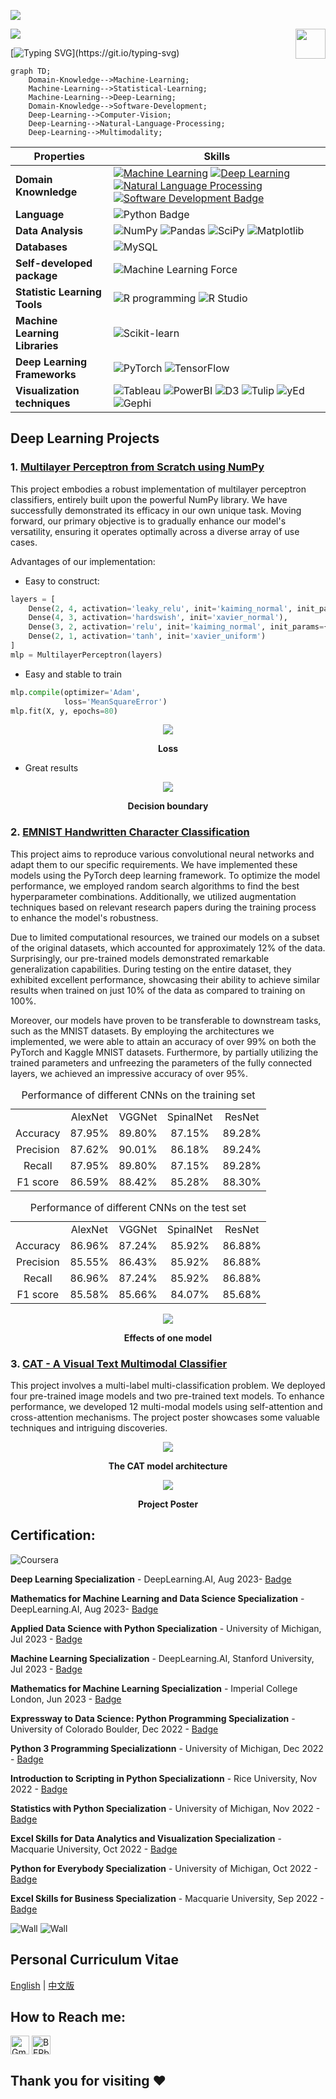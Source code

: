 ![](assets/Bottom_up.svg)

![](assets/header.png)
<a href="https://www.python.org/"><img src="https://upload.wikimedia.org/wikipedia/commons/c/c3/Python-logo-notext.svg" align="right" height="48" width="48" ></a>

[![Typing SVG](https://readme-typing-svg.herokuapp.com?color=%2336BCF7&center=true&vCenter=true&width=600&lines=👋++Hi~,+I+am+Jiarui+Xu~;+Welcome+to+my+profile!;Master's+degree+of+Data+Science.;Machine+learning+specialization.+;Python+programming+enthusiast.+;Patience+and+persistence.)](https://git.io/typing-svg)

```mermaid
graph TD;
    Domain-Knowledge-->Machine-Learning;
    Machine-Learning-->Statistical-Learning;
    Machine-Learning-->Deep-Learning;
    Domain-Knowledge-->Software-Development;
    Deep-Learning-->Computer-Vision;
    Deep-Learning-->Natural-Language-Processing;
    Deep-Learning-->Multimodality;
   ```

| Properties                                        | Skills|
|-------------------------------------------------|-----------------------------------------------------------------------------------------------------------------------------------------------------------------------------------------------------------------------------------------------------------------------------------------------------------------------------------------------------------------------------------------------------------------------------------------------------------------------------------------------------------------------------------------------------------------------------------------------------------------------------------------------------------------------------------------------------------------------------------------------------------------------------------------------------------------------------------------------------------------------------------------------------------------------------------------------------------------------------------------------------------------------------------------------------------------------------------------------------------------------------------------------------------------------------------------------------------------------------------------------------------------------------------------------------------------------------------------------------------------------------------------------------------------------------------------------------------------------------------------------------------------------------------------------------------------------------------------------------------------------------------------------------------------------------------------------------------------------------------------------------------------------------------------------------------------|
| **Domain Knownledge**| [![Machine Learning](https://img.shields.io/badge/-Machine%20Learning-01D277?style=flat&logoColor=white)](https://github.com/BEPb/BEPb) [![Deep Learning](https://img.shields.io/badge/-Deepr%20Learning-FAB040?style=flat&logoColor=white)](https://github.com/search?q=user%3ABEPb&type=Repositories) [![Natural Language Processing](https://img.shields.io/badge/-Natural%20Language%20Processing-4C8CBF?style=flat&logoColor=white)](https://github.com/search?q=user%3ABEPb&type=Repositories) [![Software Development Badge](https://img.shields.io/badge/-Software%20Development-FF6600?style=flat&logoColor=white)](https://github.com/search?q=user%3ABEPb&type=Repositories)|
| **Language**| ![Python Badge](https://img.shields.io/badge/-Python-3776AB?style=flat&logo=Python&logoColor=white)|
| **Data Analysis**| ![NumPy](https://img.shields.io/badge/-NumPy-F9AB00?style=flat&logo=numpy&logoColor=white) ![Pandas](https://img.shields.io/badge/-Pandas-F9AB00?style=flat&logo=pandas&logoColor=white) ![SciPy](https://img.shields.io/badge/-SciPy%20-F9AB00?style=flat&logo=scipy&logoColor=white) ![Matplotlib](https://img.shields.io/badge/-Matplotlib%20-F9AB00?style=flat&logo=Matplotlib&logoColor=white)|
| **Databases**| <img alt="MySQL" src="https://camo.githubusercontent.com/e863bc79abf7a53150665ce9eb1a93f4fb6183af46bc3fb345ee5562736eb23c/68747470733a2f2f696d672e736869656c64732e696f2f62616467652f4d7953514c2d2532333030662e7376673f6c6f676f3d6d7973716c266c6f676f436f6c6f723d7768697465" data-canonical-src="https://img.shields.io/badge/MySQL-%2300f.svg?logo=mysql&amp;logoColor=white" style="max-width: 100%;">|
| **Self-developed package**| ![Machine Learning Force](https://img.shields.io/pypi/v/mlforce)|
| **Statistic Learning Tools**| ![R programming](https://img.shields.io/badge/R-F9AB00?style=for-the-badge&logo=R&color=525252) ![R Studio](https://img.shields.io/badge/RStudio-27338e?style=for-the-badge&logo=RStudio&logoColor=white)             |
| **Machine Learning Libraries** |   ![Scikit-learn](http://img.shields.io/badge/-Scikit--Learn-eee?style=for-the-badge&logo=scikit-learn&logoColor=e26d00)|
| **Deep Learning Frameworks** |  ![PyTorch](http://img.shields.io/badge/-PyTorch-eee?style=flat-square&logo=pytorch&logoColor=EE4C2C) ![TensorFlow](http://img.shields.io/badge/-TensorFlow-eee?style=flat-square&logo=tensorflow&logoColor=FF6F00) |
| **Visualization techniques**| ![Tableau](https://img.shields.io/badge/-Tableau-2088FF?style=flat&logo=tableau&logoColor=white) ![PowerBI](https://img.shields.io/badge/-PowerBI-2088FF?style=flat&logo=powerbi&logoColor=white) ![D3](https://img.shields.io/badge/-D3.js%20-2088FF?style=flat&logo=d3.js&logoColor=white) ![Tulip](https://img.shields.io/badge/-Tulip%20-2088FF?style=flat&logo=Tulip&logoColor=white) ![yEd](https://img.shields.io/badge/-yEd%20-2088FF?style=flat&logo=yEd&logoColor=white) ![Gephi](https://img.shields.io/badge/-Gephi%20-2088FF?style=flat&logo=Gephid&logoColor=white)

## Deep Learning Projects
### 1. [Multilayer Perceptron from Scratch using NumPy](https://github.com/XavierSpycy/Deep-Learning/tree/main/Multilayer_Perceptron_from_Scratch)

This project embodies a robust implementation of multilayer perceptron classifiers, entirely built upon the powerful NumPy library. We have successfully demonstrated its efficacy in our own unique task. Moving forward, our primary objective is to gradually enhance our model's versatility, ensuring it operates optimally across a diverse array of use cases.

Advantages of our implementation:
- Easy to construct:
```python
layers = [
    Dense(2, 4, activation='leaky_relu', init='kaiming_normal', init_params={'mode': 'out'}),
    Dense(4, 3, activation='hardswish', init='xavier_normal'),
    Dense(3, 2, activation='relu', init='kaiming_normal', init_params={'mode': 'in'}),
    Dense(2, 1, activation='tanh', init='xavier_uniform')
]
mlp = MultilayerPerceptron(layers)
```
- Easy and stable to train
```python
mlp.compile(optimizer='Adam',
            loss='MeanSquareError')
mlp.fit(X, y, epochs=80)
```
<p align="center">
  <img src="https://github.com/XavierSpycy/Deep-Learning/blob/main/Multilayer_Perceptron_from_Scratch/outcomes/toy_loss.png">
</p>
<div align="center" style="font-weight: bold;">
  Loss
</div>

- Great results
<p align="center">
  <img src="https://github.com/XavierSpycy/Deep-Learning/blob/main/Multilayer_Perceptron_from_Scratch/outcomes/toy_decision_boundary.png">
</p>
<div align="center" style="font-weight: bold;">
  Decision boundary
</div>

### 2. [EMNIST Handwritten Character Classification](https://github.com/XavierSpycy/Deep-Learning/tree/main/EMNIST_Handwritten_Character_Recognition)
This project aims to reproduce various convolutional neural networks and adapt them to our specific requirements. We have implemented these models using the PyTorch deep learning framework. To optimize the model performance, we employed random search algorithms to find the best hyperparameter combinations. Additionally, we utilized augmentation techniques based on relevant research papers during the training process to enhance the model's robustness.

Due to limited computational resources, we trained our models on a subset of the original datasets, which accounted for approximately 12% of the data. Surprisingly, our pre-trained models demonstrated remarkable generalization capabilities. During testing on the entire dataset, they exhibited excellent performance, showcasing their ability to achieve similar results when trained on just 10% of the data as compared to training on 100%.

Moreover, our models have proven to be transferable to downstream tasks, such as the MNIST datasets. By employing the architectures we implemented, we were able to attain an accuracy of over 99% on both the PyTorch and Kaggle MNIST datasets. Furthermore, by partially utilizing the trained parameters and unfreezing the parameters of the fully connected layers, we achieved an impressive accuracy of over 95%.

<div align="center">
<table style="text-align: center;">
  <caption>Performance of different CNNs on the training set</caption>
  <tr>
    <td></td>
    <td align="center">AlexNet</td>
    <td align="center">VGGNet</td>
    <td align="center">SpinalNet</td>
    <td align="center">ResNet</td>
  </tr>
  <tr>
    <td align="center">Accuracy</td>
    <td align="center">87.95%</td>
    <td align="center">89.80%</td>
    <td align="center">87.15%</td>
    <td align="center">89.28%</td>
  </tr>
  <tr>
    <td align="center">Precision</td>
    <td align="center">87.62%</td>
    <td align="center">90.01%</td>
    <td align="center">86.18%</td>
    <td align="center">89.24%</td>
  </tr>
  <tr>
    <td align="center">Recall</td>
    <td align="center">87.95%</td>
    <td align="center">89.80%</td>
    <td align="center">87.15%</td>
    <td align="center">89.28%</td>
  </tr>
  <tr>
    <td align="center">F1 score</td>
    <td align="center">86.59%</td>
    <td align="center">88.42%</td>
    <td align="center">85.28%</td>
    <td align="center">88.30%</td>
  </tr>
</table>
</div>

<div align="center">
<table style="text-align: center;">
  <caption>Performance of different CNNs on the test set</caption>
  <tr>
    <td></td>
    <td align="center">AlexNet</td>
    <td align="center">VGGNet</td>
    <td align="center">SpinalNet</td>
    <td align="center">ResNet</td>
  </tr>
  <tr>
    <td align="center">Accuracy</td>
    <td align="center">86.96%</td>
    <td align="center">87.24%</td>
    <td align="center">85.92%</td>
    <td align="center">86.88%</td>
  </tr>
  <tr>
    <td align="center">Precision</td>
    <td align="center">85.55%</td>
    <td align="center">86.43%</td>
    <td align="center">85.92%</td>
    <td align="center">86.88%</td>
  </tr>
  <tr>
    <td align="center">Recall</td>
    <td align="center">86.96%</td>
    <td align="center">87.24%</td>
    <td align="center">85.92%</td>
    <td align="center">86.88%</td>
  </tr>
  <tr>
    <td align="center">F1 score</td>
    <td align="center">85.58%</td>
    <td align="center">85.66%</td>
    <td align="center">84.07%</td>
    <td align="center">85.68%</td>
  </tr>
</table>
</div>

<p align="center">
  <img src="https://github.com/XavierSpycy/Deep-Learning/blob/main/EMNIST_Handwritten_Character_Recognition/outcomes/predictions_short.png">
</p>
<div align="center" style="font-weight: bold;">
  Effects of one model
</div>


### 3. [CAT - A Visual Text Multimodal Classifier](https://github.com/XavierSpycy/CAT-ImageTextIntegrator)
This project involves a multi-label multi-classification problem. We deployed four pre-trained image models and two pre-trained text models. To enhance performance, we developed 12 multi-modal models using self-attention and cross-attention mechanisms. The project poster showcases some valuable techniques and intriguing discoveries.

<p align="center">
  <img src="https://github.com/XavierSpycy/CAT-ImageTextIntegrator/blob/main/outcomes/CAT-2.jpeg">
</p>
<div align="center" style="font-weight: bold;">
  The CAT model architecture
</div>

<p align="center">
  <img src="https://github.com/XavierSpycy/CAT-ImageTextIntegrator/blob/main/outcomes/poster.jpg">
</p>
<div align="center" style="font-weight: bold;">
  Project Poster
</div>

## Certification:
![Coursera](https://img.shields.io/badge/Coursera-F9AB00?style=for-the-badge&logo=Coursera&color=525252)

**Deep Learning Specialization** - DeepLearning.AI, Aug 2023- [Badge](https://www.coursera.org/account/accomplishments/specialization/certificate/MCHWQ64ZN86Q)

**Mathematics for Machine Learning and Data Science Specialization** - DeepLearning.AI, Aug 2023- [Badge](https://www.coursera.org/account/accomplishments/specialization/certificate/UJQNSGBXB4FL)

**Applied Data Science with Python Specialization** - University of Michigan, Jul 2023 - [Badge](https://www.coursera.org/account/accomplishments/specialization/certificate/S77MYG6WQCUS)

**Machine Learning Specialization** - DeepLearning.AI, Stanford University, Jul 2023 - [Badge](https://www.coursera.org/account/accomplishments/specialization/certificate/GVJJK3HZRSLZ)

**Mathematics for Machine Learning Specialization** - Imperial College London, Jun 2023 - [Badge](https://www.coursera.org/account/accomplishments/specialization/certificate/UHPTL6AM2WHK)

**Expressway to Data Science: Python Programming Specialization** - University of Colorado Boulder, Dec 2022 - [Badge](https://www.coursera.org/account/accomplishments/specialization/certificate/D9N32LL56ZE8)

**Python 3 Programming Specializationn** - University of Michigan, Dec 2022 - [Badge](https://www.coursera.org/account/accomplishments/specialization/certificate/5ZZC4LJULZ83)

**Introduction to Scripting in Python Specializationn** - Rice University, Nov 2022 - [Badge](https://www.coursera.org/account/accomplishments/specialization/certificate/KN3NPRDUTAFG)

**Statistics with Python Specialization** - University of Michigan, Nov 2022 - [Badge](https://www.coursera.org/account/accomplishments/specialization/certificate/2GDKV3UYSTNU)

**Excel Skills for Data Analytics and Visualization Specialization** - Macquarie University, Oct 2022 - [Badge](https://www.coursera.org/account/accomplishments/specialization/certificate/R9Y9AFUZURMK)

**Python for Everybody Specialization** - University of Michigan, Oct 2022 - [Badge](https://www.coursera.org/account/accomplishments/specialization/certificate/P2L44FCJR9V6)

**Excel Skills for Business Specialization** - Macquarie University, Sep 2022 - [Badge](https://www.coursera.org/account/accomplishments/specialization/certificate/PKTDSLULS3SB)

![Wall](assets/wall_Aug_23_1.jpg)
![Wall](assets/wall_Aug_23_2.jpg)

## Personal Curriculum Vitae
[English](assets/Jiarui_Xu_cv.pdf) | [中文版]()

## How to Reach me:
<p align="left">
<a href="mailto:jixu9182@uni.sydney.edu.au" target="blank"><img align="center" src="assets/gmail.svg" alt="Gmail" height="30" width="30" /></a>
<a href="https://www.linkedin.com/in/jiarui-xu-xavierspycy98" target="blank"><img align="center" src="assets/linkedin.svg" alt="BEPb" height="30" width="30" /></a>
</p>

## Thank you for visiting :heart:
